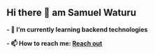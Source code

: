 ## Hi there 👋 am Samuel Waturu

**- 🌱 I’m currently learning backend technologies**

**- 📫 How to reach me: [Reach out](mailto:gytherandom@gmail.com)**

<!--
**samm-waturu/samm-waturu** is a ✨ _special_ ✨ repository because its `README.md` (this file) appears on your GitHub profile.

Here are some ideas to get you started:

- 

- 👯 I’m looking to collaborate on ...
- 🤔 I’m looking for help with ...
- 💬 Ask me about ...
- 
- 😄 Pronouns: ...
- ⚡ Fun fact: ...
-->
